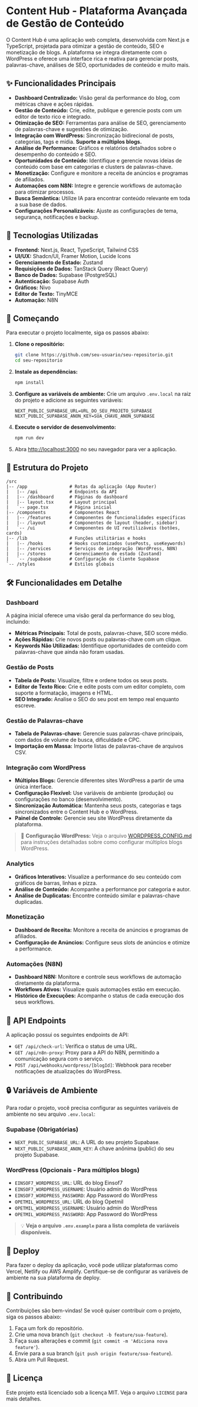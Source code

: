 # Content Hub - Plataforma Avançada de Gestão de Conteúdo

O Content Hub é uma aplicação web completa, desenvolvida com Next.js e TypeScript, projetada para otimizar a gestão de conteúdo, SEO e monetização de blogs. A plataforma se integra diretamente com o WordPress e oferece uma interface rica e reativa para gerenciar posts, palavras-chave, análises de SEO, oportunidades de conteúdo e muito mais.

## ✨ Funcionalidades Principais

- **Dashboard Centralizado:** Visão geral da performance do blog, com métricas chave e ações rápidas.
- **Gestão de Conteúdo:** Crie, edite, publique e gerencie posts com um editor de texto rico e integrado.
- **Otimização de SEO:** Ferramentas para análise de SEO, gerenciamento de palavras-chave e sugestões de otimização.
- **Integração com WordPress:** Sincronização bidirecional de posts, categorias, tags e mídia. **Suporte a múltiplos blogs.**
- **Análise de Performance:** Gráficos e relatórios detalhados sobre o desempenho do conteúdo e SEO.
- **Oportunidades de Conteúdo:** Identifique e gerencie novas ideias de conteúdo com base em categorias e clusters de palavras-chave.
- **Monetização:** Configure e monitore a receita de anúncios e programas de afiliados.
- **Automações com N8N:** Integre e gerencie workflows de automação para otimizar processos.
- **Busca Semântica:** Utilize IA para encontrar conteúdo relevante em toda a sua base de dados.
- **Configurações Personalizáveis:** Ajuste as configurações de tema, segurança, notificações e backup.

## 🚀 Tecnologias Utilizadas

- **Frontend:** Next.js, React, TypeScript, Tailwind CSS
- **UI/UX:** Shadcn/UI, Framer Motion, Lucide Icons
- **Gerenciamento de Estado:** Zustand
- **Requisições de Dados:** TanStack Query (React Query)
- **Banco de Dados:** Supabase (PostgreSQL)
- **Autenticação:** Supabase Auth
- **Gráficos:** Nivo
- **Editor de Texto:** TinyMCE
- **Automação:** N8N

## 🏁 Começando

Para executar o projeto localmente, siga os passos abaixo:

1.  **Clone o repositório:**

    ```bash
    git clone https://github.com/seu-usuario/seu-repositorio.git
    cd seu-repositorio
    ```

2.  **Instale as dependências:**

    ```bash
    npm install
    ```

3.  **Configure as variáveis de ambiente:**
    Crie um arquivo `.env.local` na raiz do projeto e adicione as seguintes variáveis:

    ```env
    NEXT_PUBLIC_SUPABASE_URL=URL_DO_SEU_PROJETO_SUPABASE
    NEXT_PUBLIC_SUPABASE_ANON_KEY=SUA_CHAVE_ANON_SUPABASE
    ```

4.  **Execute o servidor de desenvolvimento:**

    ```bash
    npm run dev
    ```

5.  Abra [http://localhost:3000](http://localhost:3000) no seu navegador para ver a aplicação.

## 📂 Estrutura do Projeto

```
/src
|-- /app                # Rotas da aplicação (App Router)
|   |-- /api            # Endpoints da API
|   |-- /dashboard      # Páginas do dashboard
|   |-- layout.tsx      # Layout principal
|   `-- page.tsx        # Página inicial
|-- /components         # Componentes React
|   |-- /features       # Componentes de funcionalidades específicas
|   |-- /layout         # Componentes de layout (header, sidebar)
|   `-- /ui             # Componentes de UI reutilizáveis (botões, cards)
|-- /lib                # Funções utilitárias e hooks
|   |-- /hooks          # Hooks customizados (usePosts, useKeywords)
|   |-- /services       # Serviços de integração (WordPress, N8N)
|   |-- /stores         # Gerenciamento de estado (Zustand)
|   `-- /supabase       # Configuração do cliente Supabase
`-- /styles             # Estilos globais
```

## 🛠️ Funcionalidades em Detalhe

### Dashboard

A página inicial oferece uma visão geral da performance do seu blog, incluindo:

- **Métricas Principais:** Total de posts, palavras-chave, SEO score médio.
- **Ações Rápidas:** Crie novos posts ou palavras-chave com um clique.
- **Keywords Não Utilizadas:** Identifique oportunidades de conteúdo com palavras-chave que ainda não foram usadas.

### Gestão de Posts

- **Tabela de Posts:** Visualize, filtre e ordene todos os seus posts.
- **Editor de Texto Rico:** Crie e edite posts com um editor completo, com suporte a formatação, imagens e HTML.
- **SEO Integrado:** Analise o SEO do seu post em tempo real enquanto escreve.

### Gestão de Palavras-chave

- **Tabela de Palavras-chave:** Gerencie suas palavras-chave principais, com dados de volume de busca, dificuldade e CPC.
- **Importação em Massa:** Importe listas de palavras-chave de arquivos CSV.

### Integração com WordPress

- **Múltiplos Blogs:** Gerencie diferentes sites WordPress a partir de uma única interface.
- **Configuração Flexível:** Use variáveis de ambiente (produção) ou configurações no banco (desenvolvimento).
- **Sincronização Automática:** Mantenha seus posts, categorias e tags sincronizados entre o Content Hub e o WordPress.
- **Painel de Controle:** Gerencie seu site WordPress diretamente da plataforma.

> 📖 **Configuração WordPress:** Veja o arquivo [WORDPRESS_CONFIG.md](./WORDPRESS_CONFIG.md) para instruções detalhadas sobre como configurar múltiplos blogs WordPress.

### Analytics

- **Gráficos Interativos:** Visualize a performance do seu conteúdo com gráficos de barras, linhas e pizza.
- **Análise de Conteúdo:** Acompanhe a performance por categoria e autor.
- **Análise de Duplicatas:** Encontre conteúdo similar e palavras-chave duplicadas.

### Monetização

- **Dashboard de Receita:** Monitore a receita de anúncios e programas de afiliados.
- **Configuração de Anúncios:** Configure seus slots de anúncios e otimize a performance.

### Automações (N8N)

- **Dashboard N8N:** Monitore e controle seus workflows de automação diretamente da plataforma.
- **Workflows Ativos:** Visualize quais automações estão em execução.
- **Histórico de Execuções:** Acompanhe o status de cada execução dos seus workflows.

## 🔌 API Endpoints

A aplicação possui os seguintes endpoints de API:

- `GET /api/check-url`: Verifica o status de uma URL.
- `GET /api/n8n-proxy`: Proxy para a API do N8N, permitindo a comunicação segura com o serviço.
- `POST /api/webhooks/wordpress/[blogId]`: Webhook para receber notificações de atualizações do WordPress.

## 🔒 Variáveis de Ambiente

Para rodar o projeto, você precisa configurar as seguintes variáveis de ambiente no seu arquivo `.env.local`:

### Supabase (Obrigatórias)

- `NEXT_PUBLIC_SUPABASE_URL`: A URL do seu projeto Supabase.
- `NEXT_PUBLIC_SUPABASE_ANON_KEY`: A chave anônima (public) do seu projeto Supabase.

### WordPress (Opcionais - Para múltiplos blogs)

- `EINSOF7_WORDPRESS_URL`: URL do blog Einsof7
- `EINSOF7_WORDPRESS_USERNAME`: Usuário admin do WordPress
- `EINSOF7_WORDPRESS_PASSWORD`: App Password do WordPress
- `OPETMIL_WORDPRESS_URL`: URL do blog Opetmil
- `OPETMIL_WORDPRESS_USERNAME`: Usuário admin do WordPress
- `OPETMIL_WORDPRESS_PASSWORD`: App Password do WordPress

> 💡 **Veja o arquivo `.env.example` para a lista completa de variáveis disponíveis.**

## 🚀 Deploy

Para fazer o deploy da aplicação, você pode utilizar plataformas como Vercel, Netlify ou AWS Amplify. Certifique-se de configurar as variáveis de ambiente na sua plataforma de deploy.

## 🤝 Contribuindo

Contribuições são bem-vindas! Se você quiser contribuir com o projeto, siga os passos abaixo:

1.  Faça um fork do repositório.
2.  Crie uma nova branch (`git checkout -b feature/sua-feature`).
3.  Faça suas alterações e commit (`git commit -m 'Adiciona nova feature'`).
4.  Envie para a sua branch (`git push origin feature/sua-feature`).
5.  Abra um Pull Request.

## 📄 Licença

Este projeto está licenciado sob a licença MIT. Veja o arquivo `LICENSE` para mais detalhes.
